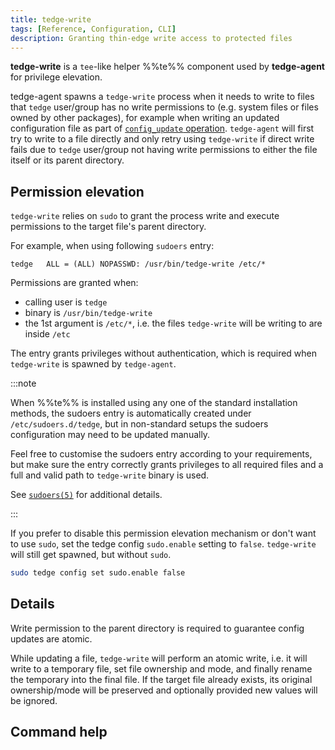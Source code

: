 ```yaml
---
title: tedge-write
tags: [Reference, Configuration, CLI]
description: Granting thin-edge write access to protected files
---
```


**tedge-write** is a `tee`-like helper %%te%% component used by **tedge-agent** for privilege elevation.

tedge-agent spawns a `tedge-write` process when it needs to write to files that `tedge`
user/group has no write permissions to (e.g. system files or files owned by other packages), for
example when writing an updated configuration file as part of [`config_update` operation][1].
`tedge-agent` will first try to write to a file directly and only retry using `tedge-write` if
direct write fails due to `tedge` user/group not having write permissions to either the file itself
or its parent directory.

[1]: agent/tedge-configuration-management.md#handling-config-update-commands

## Permission elevation

`tedge-write` relies on `sudo` to grant the process write and execute permissions to the target
file's parent directory.

For example, when using following `sudoers` entry:

```sudoers title="file: /etc/sudoers.d/tedge"
tedge   ALL = (ALL) NOPASSWD: /usr/bin/tedge-write /etc/*
```

Permissions are granted when:

- calling user is `tedge`
- binary is `/usr/bin/tedge-write`
- the 1st argument is `/etc/*`, i.e. the files `tedge-write` will be writing to are inside `/etc`

The entry grants privileges without authentication, which is required when `tedge-write` is spawned
by `tedge-agent`.


:::note

When %%te%% is installed using any one of the standard installation methods, the sudoers entry is
automatically created under `/etc/sudoers.d/tedge`, but in non-standard setups the sudoers
configuration may need to be updated manually.

Feel free to customise the sudoers entry according to your requirements, but make sure the entry
correctly grants privileges to all required files and a full and valid path to `tedge-write` binary
is used.

See [`sudoers(5)`][2] for additional details.

:::

[2]: https://www.man7.org/linux/man-pages/man5/sudoers.5.html

If you prefer to disable this permission elevation mechanism or don't want to use `sudo`, set the
tedge config `sudo.enable` setting to `false`. `tedge-write` will still get spawned, but without
`sudo`.

```sh
sudo tedge config set sudo.enable false
```

## Details

Write permission to the parent directory is required to guarantee config updates are atomic.


While updating a file, `tedge-write` will perform an atomic write, i.e. it will write to a temporary
file, set file ownership and mode, and finally rename the temporary into the final file.
If the target file already exists, its original ownership/mode will be preserved and optionally
provided new values will be ignored.


## Command help

```sh command="tedge-write --help" title="tedge-write --help"
```

